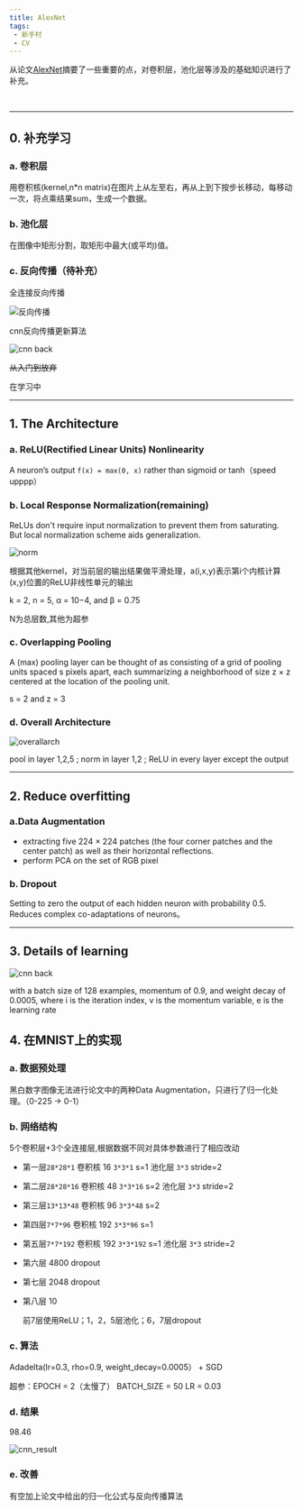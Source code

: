 ```yaml
---
title: AlexNet
tags:
 - 新手村
 - CV
---
```


从论文[AlexNet](https://papers.nips.cc/paper/4824-imagenet-classification-with-deep-convolutional-neural-networks.pdf)摘要了一些重要的点，对卷积层，池化层等涉及的基础知识进行了补充。

<br />

<!--more-->

***

## 0. 补充学习

### a. 卷积层

  用卷积核(kernel,n*n matrix)在图片上从左至右，再从上到下按步长移动，每移动一次，将点乘结果sum，生成一个数据。

### b. 池化层
  在图像中矩形分割，取矩形中最大(或平均)值。

### c. 反向传播（待补充）

  全连接反向传播

![反向传播](/pictures/Backprop.jpeg)

  cnn反向传播更新算法

 ![cnn back](/pictures/Backprop_cnn.jpeg)

 ~~从入门到放弃~~

 在学习中

***

## 1. The Architecture

### a. ReLU(Rectified Linear Units) Nonlinearity

  A neuron’s output `f(x) = max(0, x)`  rather than sigmoid or tanh（speed upppp）

### b. Local Response Normalization(remaining)

  ReLUs don't require input normalization to prevent them from saturating. But local normalization scheme aids generalization.

![norm](/pictures/ReLU_normallization.png)

根据其他kernel，对当前层的输出结果做平滑处理，a(i,x,y)表示第i个内核计算(x,y)位置的ReLU非线性单元的输出

k = 2, n = 5, α = 10−4, and β = 0.75

N为总层数,其他为超参

### c. Overlapping Pooling

  A (max) pooling layer can be thought of as consisting of a grid of pooling units spaced s pixels apart, each summarizing a neighborhood of size z × z centered at the location of the pooling unit. 

  s = 2 and z = 3

### d. Overall Architecture

![overallarch](/pictures/ReLU_architecture.png)

  pool in layer 1,2,5  ; norm in layer 1,2 ; ReLU in every layer except the output

***

## 2. Reduce overfitting

### a.Data Augmentation

* extracting five 224 × 224 patches (the four corner patches and the center patch) as well as their horizontal
reflections.
* perform PCA on the set of RGB pixel

### b. Dropout

  Setting to zero the output of each hidden neuron with probability 0.5. Reduces complex co-adaptations of neurons。

***

## 3. Details of learning

 ![cnn back](/pictures/Backprop_cnn.jpeg)

  with a batch size of 128 examples, momentum of 0.9, and weight decay of 0.0005, where i is the iteration index, v is the momentum variable, e is the learning rate

## 4. 在MNIST上的实现

### a. 数据预处理

  黑白数字图像无法进行论文中的两种Data Augmentation，只进行了归一化处理。（0-225 → 0-1）

### b. 网络结构

  5个卷积层+3个全连接层,根据数据不同对具体参数进行了相应改动

* 第一层`28*28*1` 卷积核 16 `3*3*1` s=1 池化层 `3*3` stride=2
* 第二层`28*28*16` 卷积核 48 `3*3*16` s=2 池化层 `3*3` stride=2
* 第三层`13*13*48` 卷积核 96 `3*3*48` s=2
* 第四层`7*7*96` 卷积核 192 `3*3*96` s=1
* 第五层`7*7*192` 卷积核 192 `3*3*192` s=1 池化层 `3*3` stride=2
* 第六层 4800 dropout
* 第七层 2048 dropout
* 第八层 10
  
  前7层使用ReLU；1，2，5层池化；6，7层dropout
  
### c. 算法

  Adadelta(lr=0.3, rho=0.9, weight_decay=0.0005） + SGD

  超参：EPOCH = 2（太慢了）  BATCH_SIZE = 50  LR = 0.03

### d. 结果
  98.46

  ![cnn_result](/pictures/alex_cnn_result.png)

### e. 改善

  有空加上论文中给出的归一化公式与反向传播算法



